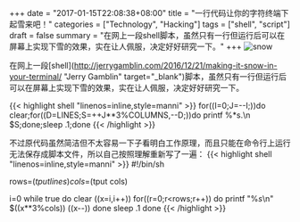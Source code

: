 +++
date = "2017-01-15T22:08:38+08:00"
title = "一行代码让你的字符终端下起雪来吧！"
categories = ["Technology", "Hacking"]
tags = ["shell", "script"]
draft = false
summary = "在网上一段shell脚本，虽然只有一行但运行后可以在屏幕上实现下雪的效果，实在让人佩服，决定好好研究一下。"
+++
![snow](/media/2017/01/snow.gif)

在网上一段[shell](http://jerrygamblin.com/2016/12/21/making-it-snow-in-your-terminal/ "Jerry Gamblin" target="_blank")脚本，虽然只有一行但运行后可以在屏幕上实现下雪的效果，实在让人佩服，决定好好研究一下。

{{< highlight shell "linenos=inline,style=manni" >}}
for((I=0;J=--I;))do clear;for((D=LINES;S=++J**3%COLUMNS,--D;))do printf %*s.\\n $S;done;sleep .1;done
{{< /highlight >}}


不过原代码虽然简洁但不太容易一下子看明白工作原理，而且只能在命令行上运行无法保存成脚本文件，所以自己按照理解重新写了一遍：
{{< highlight shell "linenos=inline,style=manni" >}}
#!/bin/sh

rows=$(tput lines)
cols=$(tput cols)

i=0
while true
do
    clear
    ((x=i,i++))
    for((r=0;r<rows;r++))
    do
        printf "%*s*\n" $((x**3%cols))
        ((x--))
    done
    sleep .1
done
{{< /highlight >}}
